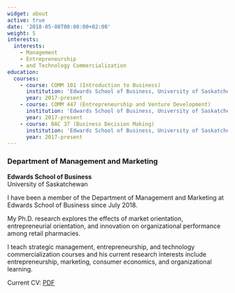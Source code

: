 ```yaml
---
widget: about
active: true
date: '2018-05-08T00:00:00+02:00'
weight: 5
interests:
  interests:
    - Management
    - Entrepreneurship
    - and Technology Commercialization
education:
  courses:
    - course: COMM 101 (Introduction to Business)
      institution: 'Edwards School of Business, University of Saskatchewan '
      year: 2017-present
    - course: COMM 447 (Entrepreneurship and Venture Development)
      institution: 'Edwards School of Business, University of Saskatchewan'
      year: 2017-present
    - course: BAC 37 (Business Decision Making)
      institution: 'Edwards School of Business, University of Saskatchewan'
      year: 2017-present
---
```

### **Department of Management and Marketing**

**Edwards School of Business**\
University of Saskatchewan

I have been a member of the Department of Management and Marketing at Edwards School of Business since July 2018.

My Ph.D. research explores the effects of market orientation, entrepreneurial orientation, and innovation on organizational performance among retail pharmacies.

I teach strategic management, entrepreneurship, and technology commercialization courses and his current research interests include entrepreneurship, marketing, consumer economics, and organizational learning.

Current CV: [PDF](https://ajhs.b-cdn.net/grantwilson.ca/cv/G%20A%20Wilson%202021%20CV.pdf)

